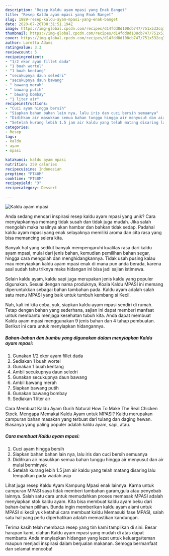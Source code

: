 ```yaml
---
description: "Resep Kaldu ayam mpasi yang Enak Banget"
title: "Resep Kaldu ayam mpasi yang Enak Banget"
slug: 1889-resep-kaldu-ayam-mpasi-yang-enak-banget
date: 2020-07-26T08:31:51.194Z
image: https://img-global.cpcdn.com/recipes/d14fdd8d108cb747/751x532cq70/kaldu-ayam-mpasi-foto-resep-utama.jpg
thumbnail: https://img-global.cpcdn.com/recipes/d14fdd8d108cb747/751x532cq70/kaldu-ayam-mpasi-foto-resep-utama.jpg
cover: https://img-global.cpcdn.com/recipes/d14fdd8d108cb747/751x532cq70/kaldu-ayam-mpasi-foto-resep-utama.jpg
author: Loretta Adams
ratingvalue: 3.3
reviewcount: 5
recipeingredient:
- "1/2 ekor ayam fillet dada"
- "1 buah wortel"
- "1 buah kentang"
- "secukupnya daun seledri"
- "secukupnya daun bawang"
- " bawang merah"
- " bawang putih"
- " bawang bombay"
- "1 liter air"
recipeinstructions:
- "Cuci ayam hingga bersih"
- "Siapkan bahan bahan lain nya, lalu iris dan cuci bersih semuanya"
- "Didihkan air masukkan semua bahan tunggu hingga air menyusut dan air mulai berminyak"
- "Setelah kurang lebih 1.5 jam air kaldu yang telah matang disaring lalu tempatkan pada wadah asip"
categories:
- Resep
tags:
- kaldu
- ayam
- mpasi

katakunci: kaldu ayam mpasi 
nutrition: 259 calories
recipecuisine: Indonesian
preptime: "PT40M"
cooktime: "PT40M"
recipeyield: "3"
recipecategory: Dessert

---
```



![Kaldu ayam mpasi](https://img-global.cpcdn.com/recipes/d14fdd8d108cb747/751x532cq70/kaldu-ayam-mpasi-foto-resep-utama.jpg)

Anda sedang mencari inspirasi resep kaldu ayam mpasi yang unik? Cara menyiapkannya memang tidak susah dan tidak juga mudah. Jika salah mengolah maka hasilnya akan hambar dan bahkan tidak sedap. Padahal kaldu ayam mpasi yang enak selayaknya memiliki aroma dan cita rasa yang bisa memancing selera kita.

Banyak hal yang sedikit banyak mempengaruhi kualitas rasa dari kaldu ayam mpasi, mulai dari jenis bahan, kemudian pemilihan bahan segar, hingga cara mengolah dan menghidangkannya. Tidak usah pusing kalau mau menyiapkan kaldu ayam mpasi enak di mana pun anda berada, karena asal sudah tahu triknya maka hidangan ini bisa jadi sajian istimewa.

Selain kaldu ayam, kaldu sapi juga merupakan jenis kaldu yang populer digunakan. Sesuai dengan nama produknya, Koala Kaldu MPASI ini memang diperuntukkan sebagai bahan tambahan pada. Kaldu ayam adalah salah satu menu MPASI yang baik untuk tumbuh kembang si Kecil.


Nah, kali ini kita coba, yuk, siapkan kaldu ayam mpasi sendiri di rumah. Tetap dengan bahan yang sederhana, sajian ini dapat memberi manfaat untuk membantu menjaga kesehatan tubuh kita. Anda dapat membuat Kaldu ayam mpasi menggunakan 9 jenis bahan dan 4 tahap pembuatan. Berikut ini cara untuk menyiapkan hidangannya.

<!--inarticleads1-->

##### Bahan-bahan dan bumbu yang digunakan dalam menyiapkan Kaldu ayam mpasi:

1. Gunakan 1/2 ekor ayam fillet dada
1. Sediakan 1 buah wortel
1. Gunakan 1 buah kentang
1. Ambil secukupnya daun seledri
1. Gunakan secukupnya daun bawang
1. Ambil  bawang merah
1. Siapkan  bawang putih
1. Gunakan  bawang bombay
1. Sediakan 1 liter air


Cara Membuat Kaldu Ayam Gurih Natural How To Make The Real Chicken Stock. Mengapa Memakai Kaldu Ayam untuk MPASI? Kaldu merupakan campuran bahan masakan yang terbuat dari tulang dan daging hewan. Biasanya yang paling populer adalah kaldu ayam, sapi, atau. 

<!--inarticleads2-->

##### Cara membuat Kaldu ayam mpasi:

1. Cuci ayam hingga bersih
1. Siapkan bahan bahan lain nya, lalu iris dan cuci bersih semuanya
1. Didihkan air masukkan semua bahan tunggu hingga air menyusut dan air mulai berminyak
1. Setelah kurang lebih 1.5 jam air kaldu yang telah matang disaring lalu tempatkan pada wadah asip


Lihat juga resep Kaldu Ayam Kampung Mpasi enak lainnya. Karna untuk campuran MPASI saya tidak memberi tambahan garam,gula atau penyebab lainnya. Salah satu cara untuk memudahkan proses memasak MPASI adalah menyiapkan stok kaldu ayam. Kita bisa membuat kaldu ayam beku dari bahan-bahan pilihan. Bunda ingin memberikan kaldu ayam alami untuk MPASI si kecil yuk ketahui cara membuat kaldu Memasuki fase MPASI, salah satu hal yang perlu diperhatikan adalah memastikan kandungan. 

Terima kasih telah membaca resep yang tim kami tampilkan di sini. Besar harapan kami, olahan Kaldu ayam mpasi yang mudah di atas dapat membantu Anda menyiapkan hidangan yang lezat untuk keluarga/teman maupun menjadi inspirasi dalam berjualan makanan. Semoga bermanfaat dan selamat mencoba!
